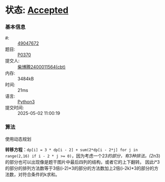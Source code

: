 # 状态: <a href="http://dsbpython.openjudge.cn/dspythonbook/solution/49047672/" class="result-right">Accepted</a>

<div class="compile-info">
<h3>基本信息</h3>
<dl>
	<dt>#:</dt>
	<dd><a href="/dspythonbook/solution/49047672/">49047672</a></dd>
	<dt>题目:</dt>
	<dd><a href="/dspythonbook/P0370/">P0370</a></dd>
	<dt>提交人:</dt>
	<dd><a class="user-anchor" href="http://openjudge.cn/user/1458599/in/group-491/">柴博腾2400011564(cbt)</a></dd>
		<dt>内存:</dt>
	<dd>3484kB</dd>
			<dt>时间:</dt>
	<dd>21ms</dd>
		<dt>语言:</dt>
	<dd><a href="/dspythonbook/solution/49047672/">Python3</a></dd>
	<dt>提交时间:</dt>
	<dd>2025-05-02 11:00:19</dd>
</dl>
</div>

### 算法
使用动态规划

**转移方程**：`dp[i] = 3 * dp[i - 2] + sum(2*dp[i - 2*j] for j in range(2,16) if i - 2 * j >= 0)`，因为考虑一个2*3的部分，有3种排法。(2n*3)的部分也可以出现像是题干图片中最后四列的结构，或者它的上下翻转。
因此i*3的部分的排列方法数等于3倍(i-2)*3的部分的方法数加上2倍(i-2k)*3的部分的方法数，对符合条件的k求和。
